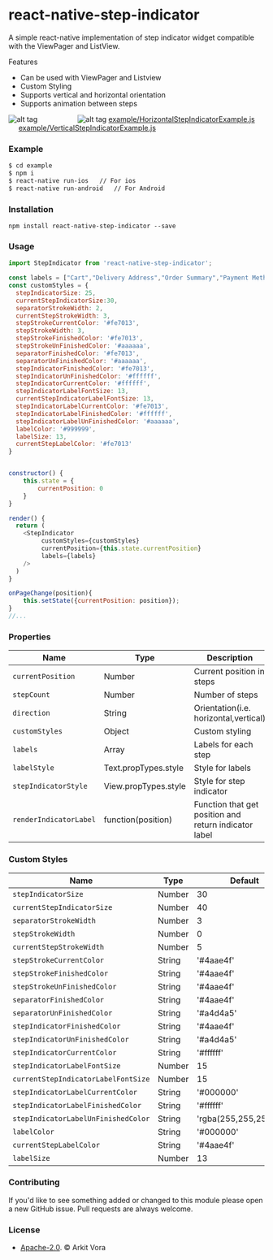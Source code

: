 # react-native-step-indicator

A simple react-native implementation of step indicator widget compatible with the ViewPager and ListView.

Features

  - Can be used with ViewPager and Listview
  - Custom Styling
  - Supports vertical and horizontal orientation
  - Supports animation between steps


![alt tag](art/HorizontalStepIndicator.gif) &nbsp;&nbsp;&nbsp;&nbsp;&nbsp;&nbsp;&nbsp;&nbsp; &nbsp;&nbsp;&nbsp;&nbsp;&nbsp;&nbsp;&nbsp;&nbsp;&nbsp; ![alt tag](art/VerticalStepIndicator.gif)
 [example/HorizontalStepIndicatorExample.js](example/HorizontalStepIndicatorExample.js)   &nbsp;&nbsp;&nbsp;&nbsp; [example/VerticalStepIndicatorExample.js](example/VerticalStepIndicatorExample.js)

### Example
```sh
$ cd example
$ npm i
$ react-native run-ios   // For ios
$ react-native run-android   // For Android
```

### Installation
``npm install react-native-step-indicator --save``

### Usage
```javascript
import StepIndicator from 'react-native-step-indicator';

const labels = ["Cart","Delivery Address","Order Summary","Payment Method","Track"];
const customStyles = {
  stepIndicatorSize: 25,
  currentStepIndicatorSize:30,
  separatorStrokeWidth: 2,
  currentStepStrokeWidth: 3,
  stepStrokeCurrentColor: '#fe7013',
  stepStrokeWidth: 3,
  stepStrokeFinishedColor: '#fe7013',
  stepStrokeUnFinishedColor: '#aaaaaa',
  separatorFinishedColor: '#fe7013',
  separatorUnFinishedColor: '#aaaaaa',
  stepIndicatorFinishedColor: '#fe7013',
  stepIndicatorUnFinishedColor: '#ffffff',
  stepIndicatorCurrentColor: '#ffffff',
  stepIndicatorLabelFontSize: 13,
  currentStepIndicatorLabelFontSize: 13,
  stepIndicatorLabelCurrentColor: '#fe7013',
  stepIndicatorLabelFinishedColor: '#ffffff',
  stepIndicatorLabelUnFinishedColor: '#aaaaaa',
  labelColor: '#999999',
  labelSize: 13,
  currentStepLabelColor: '#fe7013'
}


constructor() {
    this.state = {
        currentPosition: 0
    }
}

render() {
  return (
    <StepIndicator
         customStyles={customStyles}
         currentPosition={this.state.currentPosition}
         labels={labels}
    />
  )
}

onPageChange(position){
    this.setState({currentPosition: position});
}
//...
```

### Properties

| Name | Type | Description | Default
| ------------ | ------------- | ------------ |------------ |
| `currentPosition` | Number  | Current position in steps | 0
| ```stepCount``` | Number  | Number of steps | 5
| ```direction``` | String  | Orientation(i.e. horizontal,vertical) | horizontal
| ```customStyles``` | Object  | Custom styling | {}
| ```labels``` | Array  | Labels for each step | null
| ```labelStyle``` | Text.propTypes.style  | Style for labels | null
| ```stepIndicatorStyle``` | View.propTypes.style  | Style for step indicator | null
| ```renderIndicatorLabel``` | function(position)  | Function that get position and return indicator label | null

### Custom Styles

| Name | Type | Default
| ------------ | ------------ |------------ |
| ```stepIndicatorSize``` | Number  | 30
| ```currentStepIndicatorSize``` | Number  | 40
| ```separatorStrokeWidth``` | Number  | 3
| ```stepStrokeWidth``` | Number  | 0
| ```currentStepStrokeWidth``` | Number  | 5
| ```stepStrokeCurrentColor``` | String  | '#4aae4f'
| ```stepStrokeFinishedColor``` | String  | '#4aae4f'
| ```stepStrokeUnFinishedColor``` | String  | '#4aae4f'
| ```separatorFinishedColor``` | String  | '#4aae4f'
| ```separatorUnFinishedColor``` | String  | '#a4d4a5'
| ```stepIndicatorFinishedColor``` | String  | '#4aae4f'
| ```stepIndicatorUnFinishedColor``` | String  | '#a4d4a5'
| ```stepIndicatorCurrentColor``` | String  | '#ffffff'
| ```stepIndicatorLabelFontSize``` | Number  | 15
| ```currentStepIndicatorLabelFontSize``` | Number  | 15
| ```stepIndicatorLabelCurrentColor``` | String  | '#000000'
| ```stepIndicatorLabelFinishedColor``` | String  | '#ffffff'
| ```stepIndicatorLabelUnFinishedColor``` | String  | 'rgba(255,255,255,0.5)'
| ```labelColor``` | String  | '#000000'
| ```currentStepLabelColor``` | String  | '#4aae4f'
| ```labelSize``` | Number  | 13


### Contributing

If you'd like to see something added or changed to this module please open a new GitHub issue. Pull requests are always welcome.

### License

 - [Apache-2.0](https://github.com/24ark/react-native-step-indicator/blob/master/LICENSE).  © Arkit Vora
